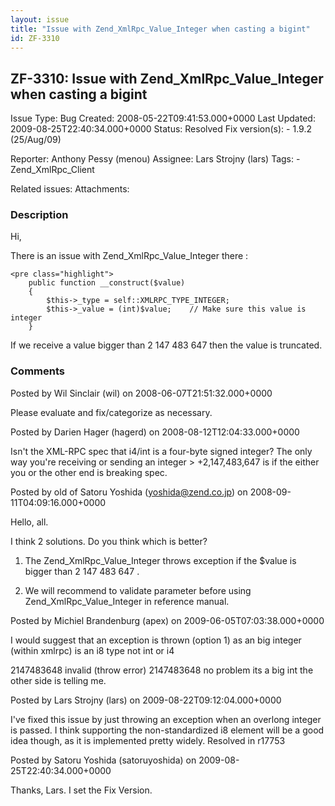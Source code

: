 ```yaml
---
layout: issue
title: "Issue with Zend_XmlRpc_Value_Integer when casting a bigint"
id: ZF-3310
---
```


ZF-3310: Issue with Zend\_XmlRpc\_Value\_Integer when casting a bigint
----------------------------------------------------------------------

 Issue Type: Bug Created: 2008-05-22T09:41:53.000+0000 Last Updated: 2009-08-25T22:40:34.000+0000 Status: Resolved Fix version(s): - 1.9.2 (25/Aug/09)
 
 Reporter:  Anthony Pessy (menou)  Assignee:  Lars Strojny (lars)  Tags: - Zend\_XmlRpc\_Client
 
 Related issues: 
 Attachments: 
### Description

Hi,

There is an issue with Zend\_XmlRpc\_Value\_Integer there :

 
    <pre class="highlight">
        public function __construct($value)
        {
            $this->_type = self::XMLRPC_TYPE_INTEGER;
            $this->_value = (int)$value;    // Make sure this value is integer
        }


If we receive a value bigger than 2 147 483 647 then the value is truncated.

 

 

### Comments

Posted by Wil Sinclair (wil) on 2008-06-07T21:51:32.000+0000

Please evaluate and fix/categorize as necessary.

 

 

Posted by Darien Hager (hagerd) on 2008-08-12T12:04:33.000+0000

Isn't the XML-RPC spec that i4/int is a four-byte signed integer? The only way you're receiving or sending an integer > +2,147,483,647 is if the either you or the other end is breaking spec.

 

 

Posted by old of Satoru Yoshida (yoshida@zend.co.jp) on 2008-09-11T04:09:16.000+0000

Hello, all.

I think 2 solutions. Do you think which is better?

1) The Zend\_XmlRpc\_Value\_Integer throws exception if the $value is bigger than 2 147 483 647 .

2) We will recommend to validate parameter before using Zend\_XmlRpc\_Value\_Integer in reference manual.

 

 

Posted by Michiel Brandenburg (apex) on 2009-06-05T07:03:38.000+0000

I would suggest that an exception is thrown (option 1) as an big integer (within xmlrpc) is an i8 type not int or i4

2147483648 invalid (throw error) 2147483648 no problem its a big int the other side is telling me.

 

 

Posted by Lars Strojny (lars) on 2009-08-22T09:12:04.000+0000

I've fixed this issue by just throwing an exception when an overlong integer is passed. I think supporting the non-standardized i8 element will be a good idea though, as it is implemented pretty widely. Resolved in r17753

 

 

Posted by Satoru Yoshida (satoruyoshida) on 2009-08-25T22:40:34.000+0000

Thanks, Lars. I set the Fix Version.

 

 